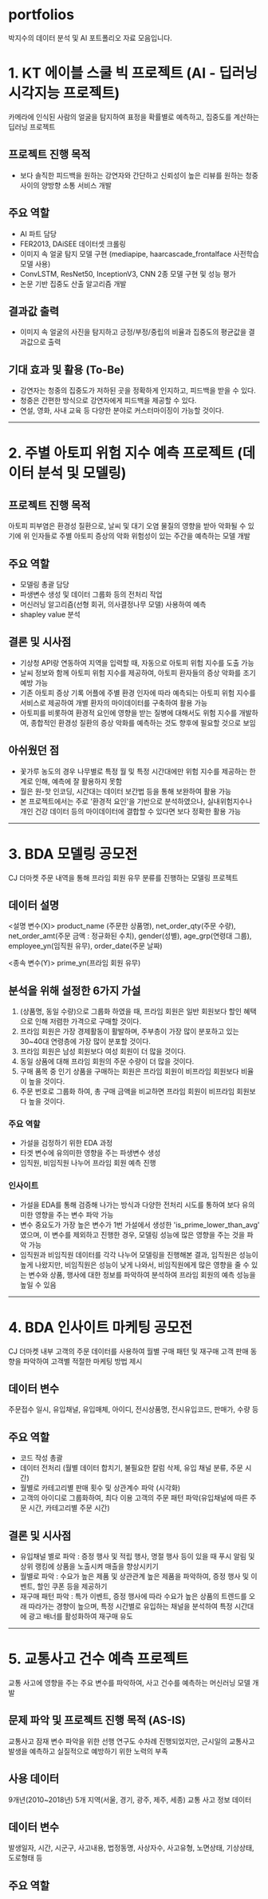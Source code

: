 # portfolios
박지수의 데이터 분석 및 AI 포트폴리오 자료 모음입니다.



# 1. KT 에이블 스쿨 빅 프로젝트 (AI - 딥러닝 시각지능 프로젝트)
카메라에 인식된 사람의 얼굴을 탐지하여 표정을 확률별로 예측하고, 집중도를 계산하는 딥러닝 프로젝트

## 프로젝트 진행 목적
* 보다 솔직한 피드백을 원하는 강연자와 간단하고 신뢰성이 높은 리뷰를 원하는 청중 사이의 양방향 소통 서비스 개발

## 주요 역할
* AI 파트 담당
* FER2013, DAiSEE 데이터셋 크롤링
* 이미지 속 얼굴 탐지 모델 구현 (mediapipe, haarcascade_frontalface 사전학습 모델 사용)
* ConvLSTM, ResNet50, InceptionV3, CNN 2종 모델 구현 및 성능 평가
* 논문 기반 집중도 산출 알고리즘 개발

## 결과값 출력
* 이미지 속 얼굴의 사진을 탐지하고 긍정/부정/중립의 비율과 집중도의 평균값을 결과값으로 출력

## 기대 효과 및 활용 (To-Be)
* 강연자는 청중의 집중도가 저하된 곳을 정확하게 인지하고, 피드백을 받을 수 있다.
* 청중은 간편한 방식으로 강연자에게 피드백을 제공할 수 있다.
* 연설, 영화, 사내 교육 등 다양한 분야로 커스터마이징이 가능할 것이다.

---
# 2. 주별 아토피 위험 지수 예측 프로젝트 (데이터 분석 및 모델링)

## 프로젝트 진행 목적
아토피 피부염은 환경성 질환으로, 날씨 및 대기 오염 물질의 영향을 받아 악화될 수 있기에 위 인자들로 주별 아토피 증상의 악화 위험성이 있는 주간을 예측하는 모델 개발

## 주요 역할
* 모델링 총괄 담당
* 파생변수 생성 및 데이터 그룹화 등의 전처리 작업
* 머신러닝 알고리즘(선형 회귀, 의사결정나무 모델) 사용하여 예측
* shapley value 분석

## 결론 및 시사점
* 기상청 API랑 연동하여 지역을 입력할 때, 자동으로 아토피 위험 지수를 도출 가능
* 날씨 정보와 함께 아토피 위험 지수를 제공하여, 아토피 환자들의 증상 악화를 조기 예방 가능
* 기존 아토피 증상 기록 어플에 주별 환경 인자에 따라 예측되는 아토피 위험 지수를 서비스로 제공하여 개별 환자의 마이데이터를 구축하여 활용 가능
* 아토피를 비롯하여 환경적 요인에 영향을 받는 질병에 대해서도 위험 지수를 개발하여, 종합적인 환경성 질환의 증상 악화를 예측하는 것도 향후에 필요할 것으로 보임

## 아쉬웠던 점
* 꽃가루 농도의 경우 나무별로 특정 월 및 특정 시간대에만 위험 지수를 제공하는 한계로 인해, 예측에 잘 활용하지 못함
* 월은 원-핫 인코딩, 시간대는 데이터 보간법 등을 통해 보완하여 활용 가능
* 본 프로젝트에서는 주로 '환경적 요인'을 기반으로 분석하였으나, 실내위험지수나 개인 건강 데이터 등의 마이데이터에 결합할 수 있다면 보다 정확한 활용 가능

---

# 3. BDA 모델링 공모전
CJ 더마켓 주문 내역을 통해 프라임 회원 유무 분류를 진행하는 모델링 프로젝트

## 데이터 설명
<설명 변수(X)>
product_name (주문한 상품명), net_order_qty(주문 수량), net_order_amt(주문 금액 : 정규화된 수치),
gender(성별), age_grp(연령대 그룹), employee_yn(임직원 유무), order_date(주문 날짜)

<종속 변수(Y)>
prime_yn(프라임 회원 유무)

## 분석을 위해 설정한 6가지 가설
1) (상품명, 동일 수량)으로 그룹화 하였을 때, 프라임 회원은 일반 회원보다 할인 혜택으로 인해 저렴한 가격으로 구매할 것이다.
2) 프라임 회원은 가장 경제활동이 활발하며, 주부층이 가장 많이 분포하고 있는 30~40대 연령층에 가장 많이 분포할 것이다.
3) 프라임 회원은 남성 회원보다 여성 회원이 더 많을 것이다.
4) 동일 상품에 대해 프라임 회원의 주문 수량이 더 많을 것이다.
5) 구매 품목 중 인기 상품을 구매하는 회원은 프라임 회원이 비프라임 회원보다 비율이 높을 것이다.
6) 주문 번호로 그룹화 하여, 총 구매 금액을 비교하면 프라임 회원이 비프라임 회원보다 높을 것이다.

### 주요 역할
* 가설을 검정하기 위한 EDA 과정
* 타겟 변수에 유의미한 영향을 주는 파생변수 생성
* 임직원, 비임직원 나누어 프라임 회원 예측 진행

### 인사이트
* 가설을 EDA를 통해 검증해 나가는 방식과 다양한 전처리 시도를 통하여 보다 유의미한 영향을 주는 변수 파악 가능
* 변수 중요도가 가장 높은 변수가 1번 가설에서 생성한 'is_prime_lower_than_avg' 였으며, 이 변수를 제외하고 진행한 경우, 모델링 성능에 많은 영향을 주는 것을 파악 가능
* 임직원과 비임직원 데이터를 각각 나누어 모델링을 진행해본 결과, 임직원은 성능이 높게 나왔지만, 비임직원은 성능이 낮게 나와서, 비임직원에게 많은 영향을 줄 수 있는 변수와 상품, 행사에 대한 정보를 파악하여 분석하여 프라임 회원의 예측 성능을 높일 수 있음

---

# 4. BDA 인사이트 마케팅 공모전
CJ 더마켓 내부 고객의 주문 데이터를 사용하여 월별 구매 패턴 및 재구매 고객 판매 동향을 파악하여 고객별 적절한 마케팅 방법 제시

## 데이터 변수
주문접수 일시, 유입채널, 유입매체, 아이디, 전시상품명, 전시유입코드, 판매가, 수량 등

## 주요 역할
* 코드 작성 총괄
* 데이터 전처리 (월별 데이터 합치기, 불필요한 칼럼 삭제, 유입 채널 분류, 주문 시간)
* 월별로 카테고리별 판매 횟수 및 상관계수 파악 (시각화)
* 고객의 아이디로 그룹화하여, 최다 이용 고객의 주문 패턴 파악(유입채널에 따른 주문 시간, 카테고리별 주문 시간)

## 결론 및 시사점
* 유입채널 별로 파악 : 증정 행사 및 적립 행사, 명절 행사 등이 있을 때 푸시 알림 및 상위 랭킹에 상품을 노출시켜 매출을 향상시키기
* 월별로 파악 : 수요가 높은 제품 및 상관관계 높은 제품을 파악하여, 증정 행사 및 이벤트, 할인 쿠폰 등을 제공하기
* 재구매 패턴 파악 : 특가 이벤트, 증정 행사에 따라 수요가 높은 상품의 트렌드를 오래 따라가는 경향이 높으며, 특정 시간별로 유입하는 채널을 분석하여 특정 시간대에 광고 배너를 활성화하여 재구매 유도

---

# 5. 교통사고 건수 예측 프로젝트
교통 사고에 영향을 주는 주요 변수를 파악하여, 사고 건수를 예측하는 머신러닝 모델 개발

## 문제 파악 및 프로젝트 진행 목적 (AS-IS)
교통사고 잠재 변수 파악을 위한 선행 연구도 수차례 진행되었지만, 근시일의 교통사고 발생을 예측하고 실질적으로 예방하기 위한 노력의 부족

## 사용 데이터
9개년(2010~2018년) 5개 지역(서울, 경기, 광주, 제주, 세종) 교통 사고 정보 데이터

## 데이터 변수
발생일자, 시간, 시군구, 사고내용, 법정동명, 사상자수, 사고유형, 노면상태, 기상상태, 도로형태 등

## 주요 역할



  
